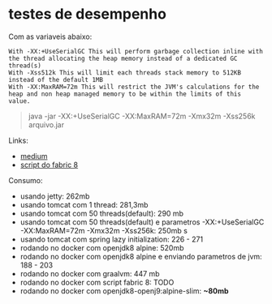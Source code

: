 # testes de desempenho

Com as variaveis abaixo:     

```
With -XX:+UseSerialGC This will perform garbage collection inline with the thread allocating the heap memory instead of a dedicated GC thread(s)
With -Xss512k This will limit each threads stack memory to 512KB instead of the default 1MB
With -XX:MaxRAM=72m This will restrict the JVM's calculations for the heap and non heap managed memory to be within the limits of this value.
```
> java -jar -XX:+UseSerialGC -XX:MaxRAM=72m -Xmx32m -Xss256k arquivo.jar
 
Links:   
- [medium](https://medium.com/@jean_sossmeier/spring-boot-jvm-1eea422be930)
- [script do fabric 8](https://github.com/fabric8io-images/run-java-sh/blob/master/fish-pepper/run-java-sh/fp-files/run-java.sh)
 
 
Consumo:   
 
- usando jetty: 262mb   
- usando tomcat com 1 thread: 281,3mb   
- usando tomcat com 50 threads(default): 290 mb   
- usando tomcat com 50 threads(default) e parametros -XX:+UseSerialGC -XX:MaxRAM=72m -Xmx32m -Xss256k:   250mb   s
- usando tomcat com spring lazy initialization: 226 - 271   
- rodando no docker com openjdk8 alpine: 520mb   
- rodando no docker com openjdk8 alpine e enviando parametros de jvm: 188 - 203   
- rodando no docker com graalvm: 447 mb   
- rodando no docker com script fabric 8: TODO  
- rodando no docker com openjdk8-openj9:alpine-slim: **~80mb**     